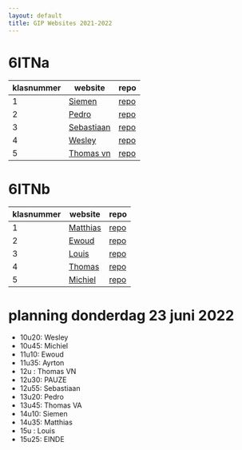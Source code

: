 ```yaml
---
layout: default
title: GIP Websites 2021-2022
---
```


# 6ITNa

| klasnummer | website | repo |
|---|---|---|
| 1 | [Siemen](https://siemendpc-immalle.github.io/Gipwebsite/) | [repo](https://github.com/SiemenDPC-immalle/Gipwebsite) | 
| 2 | [Pedro](https://poiminator.github.io/GIPWebsite/) | [repo]( https://github.com/pOiMiNaToR/Gipwebsite) | 
| 3 | [Sebastiaan](sebastiaan-immalle.github.io/gipwebsite/) | [repo](https://github.com/sebastiaan-immalle/Gipwebsite) |
| 4 | [Wesley](https://wesleyvl-immalle.github.io/Gipwebsite/) | [repo](https://github.com/wesleyvl-immalle/Gipwebsite/) |
| 5 | [Thomas vn](https://thomasvn-immalle.github.io/GIPWebsite/) | [repo](https://github.com/ThomasVN-immalle/GIPWebsite) |

# 6ITNb

| klasnummer | website | repo |
|---|---|---|
| 1 | [Matthias](https://lissun.github.io/Gipwebsite/) | [repo](https://github.com/Lissun/Gipwebsite) |
| 2 | [Ewoud](https://ewoudf-immalle.github.io/Gipwebsite/) | [repo](https://github.com/EwoudF-immalle/Gipwebsite) |
| 3 | [Louis](https://louish-immalle.github.io/GIPWebsite/) | [repo](https://github.com/LouisH-immalle/GIPWebsite) |
| 4 | [Thomas](https://commiemonkey.github.io/GIP-Website/) | [repo](https://github.com/CommieMonkey/GIP-Website) |
| 5 | [Michiel](https://michielvdb-immalle.github.io/GIPwebsite/) | [repo](https://github.com/MichielVDB-immalle/GIPwebsite) |

# planning donderdag 23 juni 2022

- 10u20: Wesley
- 10u45: Michiel
- 11u10: Ewoud
- 11u35: Ayrton
- 12u  : Thomas VN
- 12u30: PAUZE 
- 12u55: Sebastiaan
- 13u20: Pedro
- 13u45: Thomas VA
- 14u10: Siemen
- 14u35: Matthias
- 15u  : Louis
- 15u25: EINDE
